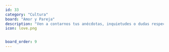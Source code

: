 ```yaml
---
id: 33
category: "Cultura"
board: "Amor y Pareja"
description: "Ven a contarnos tus anécdotas, inquietudes o dudas respecto al tópico de vivir en pareja <s>o invéntatelas porque todos sabemos que nunca tendrás novia(o) ggg</s>."
icon: love.png


board_order: 9
---
```

